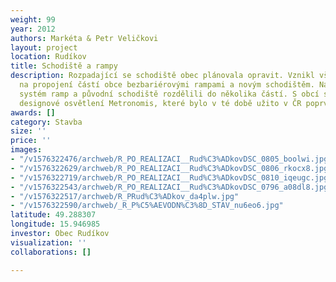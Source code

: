 ```yaml
---
weight: 99
year: 2012
authors: Markéta & Petr Veličkovi
layout: project
location: Rudíkov
title: Schodiště a rampy
description: Rozpadající se schodiště obec plánovala opravit. Vznikl však požadavek
  na propojení částí obce bezbariérovými rampami a novým schodištěm. Navrhli jsme
  systém ramp a původní schodiště rozdělili do několika částí. S obcí se povedlo dojednat
  designové osvětlení Metronomis, které bylo v té době užito v ČR poprvé.
awards: []
category: Stavba
size: ''
price: ''
images:
- "/v1576322476/archweb/R_PO_REALIZACI__Rud%C3%ADkovDSC_0805_boolwi.jpg"
- "/v1576322629/archweb/R_PO_REALIZACI__Rud%C3%ADkovDSC_0806_rkocx8.jpg"
- "/v1576322719/archweb/R_PO_REALIZACI__Rud%C3%ADkovDSC_0810_iqeugc.jpg"
- "/v1576322543/archweb/R_PO_REALIZACI__Rud%C3%ADkovDSC_0796_a08dl8.jpg"
- "/v1576322517/archweb/R_PRud%C3%ADkov_da4plw.jpg"
- "/v1576322590/archweb/_R_P%C5%AEVODN%C3%8D_STAV_nu6eo6.jpg"
latitude: 49.288307
longitude: 15.946985
investor: Obec Rudíkov
visualization: ''
collaborations: []

---
```

